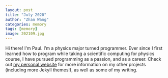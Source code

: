 ```yaml
---
layout: post
title: "July 2020"
author: "Zhan Wang"
categories: memory
tags: [memory]
image: 202109.jpg
---
```


Hi there! I'm Paul. I’m a physics major turned programmer. Ever since I first learned how to program while taking a scientific computing for physics course, I have pursued programming as a passion, and as a career. Check out [my personal website](https://www.lenpaul.com/) for more information on my other projects (including more Jekyll themes!), as well as some of my writing.
